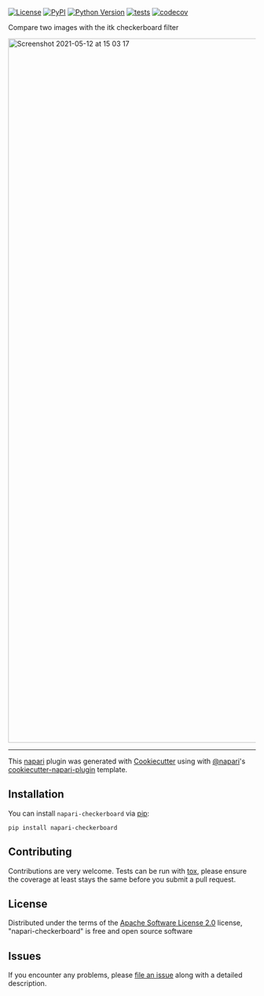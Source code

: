 
[![License](https://img.shields.io/pypi/l/napari-checkerboard.svg?color=green)](https://github.com/ViktorvdValk/napari-checkerboard/raw/master/LICENSE)
[![PyPI](https://img.shields.io/pypi/v/napari-checkerboard.svg?color=green)](https://pypi.org/project/napari-checkerboard)
[![Python Version](https://img.shields.io/pypi/pyversions/napari-checkerboard.svg?color=green)](https://python.org)
[![tests](https://github.com/ViktorvdValk/napari-checkerboard/workflows/tests/badge.svg)](https://github.com/ViktorvdValk/napari-checkerboard/actions)
[![codecov](https://codecov.io/gh/ViktorvdValk/napari-checkerboard/branch/master/graph/badge.svg)](https://codecov.io/gh/ViktorvdValk/napari-checkerboard)

Compare two images with the itk checkerboard filter


<img width="1430" alt="Screenshot 2021-05-12 at 15 03 17" src="https://user-images.githubusercontent.com/33719474/117979519-48bd4680-b333-11eb-874c-d9ec09681d93.png">


----------------------------------

This [napari] plugin was generated with [Cookiecutter] using with [@napari]'s [cookiecutter-napari-plugin] template.

<!--
Don't miss the full getting started guide to set up your new package:
https://github.com/napari/cookiecutter-napari-plugin#getting-started

and review the napari docs for plugin developers:
https://napari.org/docs/plugins/index.html
-->

## Installation

You can install `napari-checkerboard` via [pip]:

    pip install napari-checkerboard

## Contributing

Contributions are very welcome. Tests can be run with [tox], please ensure
the coverage at least stays the same before you submit a pull request.

## License

Distributed under the terms of the [Apache Software License 2.0] license,
"napari-checkerboard" is free and open source software

## Issues

If you encounter any problems, please [file an issue] along with a detailed description.

[napari]: https://github.com/napari/napari
[Cookiecutter]: https://github.com/audreyr/cookiecutter
[@napari]: https://github.com/napari
[MIT]: http://opensource.org/licenses/MIT
[BSD-3]: http://opensource.org/licenses/BSD-3-Clause
[GNU GPL v3.0]: http://www.gnu.org/licenses/gpl-3.0.txt
[GNU LGPL v3.0]: http://www.gnu.org/licenses/lgpl-3.0.txt
[Apache Software License 2.0]: http://www.apache.org/licenses/LICENSE-2.0
[Mozilla Public License 2.0]: https://www.mozilla.org/media/MPL/2.0/index.txt
[cookiecutter-napari-plugin]: https://github.com/napari/cookiecutter-napari-plugin
[file an issue]: https://github.com/ViktorvdValk/napari-checkerboard/issues
[napari]: https://github.com/napari/napari
[tox]: https://tox.readthedocs.io/en/latest/
[pip]: https://pypi.org/project/pip/
[PyPI]: https://pypi.org/


